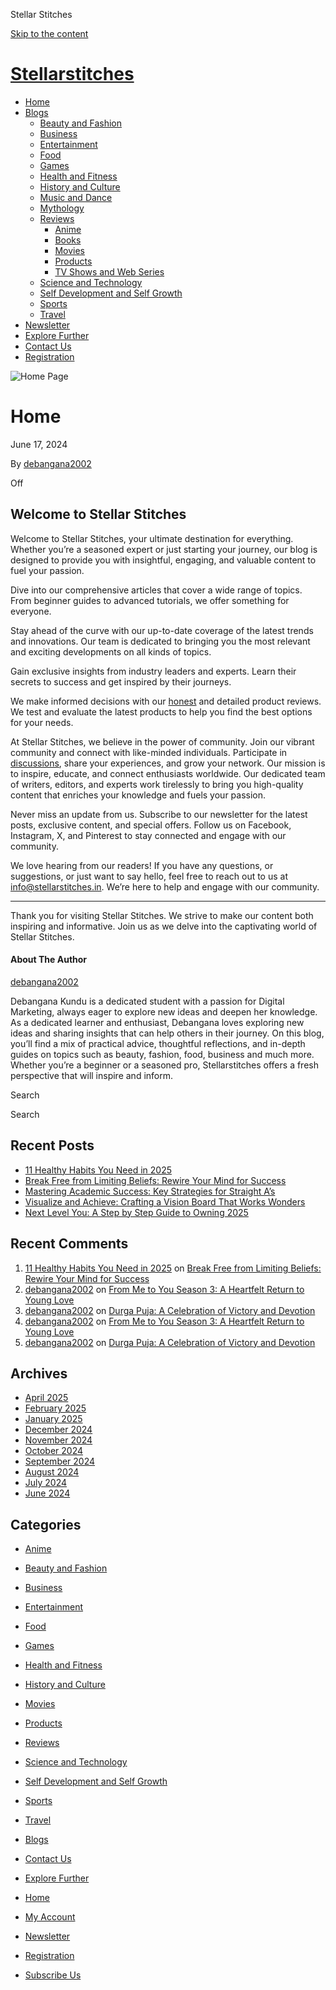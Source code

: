 Stellar Stitches


[Skip to the content](#site-content)

[Stellarstitches](https://stellarstitches.in/)
==============================================

* [Home](https://stellarstitches.in/ "Home")
* [Blogs](https://stellarstitches.in/blogs/ "Blogs")
  + [Beauty and Fashion](https://stellarstitches.in/category/beauty-and-fashion/ "Beauty and Fashion")
  + [Business](https://stellarstitches.in/category/business/ "Business")
  + [Entertainment](https://stellarstitches.in/category/entertainment/ "Entertainment")
  + [Food](https://stellarstitches.in/category/food/ "Food")
  + [Games](https://stellarstitches.in/category/games/ "Games")
  + [Health and Fitness](https://stellarstitches.in/category/health-and-fitness/ "Health and Fitness")
  + [History and Culture](https://stellarstitches.in/category/history-and-culture/ "History and Culture")
  + [Music and Dance](https://stellarstitches.in/category/music-and-dance/ "Music and Dance")
  + [Mythology](https://stellarstitches.in/category/mythology/ "Mythology")
  + [Reviews](https://stellarstitches.in/category/reviews/ "Reviews")
    - [Anime](https://stellarstitches.in/category/anime/ "Anime")
    - [Books](https://stellarstitches.in/category/books/ "Books")
    - [Movies](https://stellarstitches.in/category/movies/ "Movies")
    - [Products](https://stellarstitches.in/category/products/ "Products")
    - [TV Shows and Web Series](https://stellarstitches.in/category/tv-shows-and-web-series/ "TV Shows and Web Series")
  + [Science and Technology](https://stellarstitches.in/category/science-and-technology/ "Science and Technology")
  + [Self Development and Self Growth](https://stellarstitches.in/category/self-development-and-self-growth/ "Self Development and Self Growth")
  + [Sports](https://stellarstitches.in/category/sports/ "Sports")
  + [Travel](https://stellarstitches.in/category/travel/ "Travel")
* [Newsletter](https://stellarstitches.in/news-articles/ "Newsletter")
* [Explore Further](https://stellarstitches.in/explore-further/ "Explore Further")
* [Contact Us](https://stellarstitches.in/contact-us/ "Contact Us")
* [Registration](https://stellarstitches.in/registration/ "Registration")

![Home Page](https://stellarstitches.in/wp-content/uploads/2024/07/elise-bouet-D5g0I99giDA-unsplash-scaled.jpg)

Home
====

June 17, 2024 


By
[debangana2002](https://stellarstitches.in/author/debangana2002/) 


Off

Welcome to Stellar Stitches
---------------------------

Welcome to Stellar Stitches, your ultimate destination for everything. Whether you’re a seasoned expert or just starting your journey, our blog is designed to provide you with insightful, engaging, and valuable content to fuel your passion.

Dive into our comprehensive articles that cover a wide range of topics. From beginner guides to advanced tutorials, we offer something for everyone.

Stay ahead of the curve with our up-to-date coverage of the latest trends and innovations. Our team is dedicated to bringing you the most relevant and exciting developments on all kinds of topics.

Gain exclusive insights from industry leaders and experts. Learn their secrets to success and get inspired by their journeys.

We make informed decisions with our [honest](https://stellarstitches.in/contact-us/) and detailed product reviews. We test and evaluate the latest products to help you find the best options for your needs.

At Stellar Stitches, we believe in the power of community. Join our vibrant community and connect with like-minded individuals. Participate in [discussions](https://iamafoodblog.com/), share your experiences, and grow your network. Our mission is to inspire, educate, and connect enthusiasts worldwide. Our dedicated team of writers, editors, and experts work tirelessly to bring you high-quality content that enriches your knowledge and fuels your passion.

Never miss an update from us. Subscribe to our newsletter for the latest posts, exclusive content, and special offers. Follow us on Facebook, Instagram, X, and Pinterest to stay connected and engage with our community.

We love hearing from our readers! If you have any questions, or suggestions, or just want to say hello, feel free to reach out to us at info@stellarstitches.in. We’re here to help and engage with our community.

---

Thank you for visiting Stellar Stitches. We strive to make our content both inspiring and informative. Join us as we delve into the captivating world of Stellar Stitches.

#### About The Author

[debangana2002](https://stellarstitches.in/author/debangana2002/ "Posts by debangana2002")

Debangana Kundu is a dedicated student with a passion for Digital Marketing, always eager to explore new ideas and deepen her knowledge. As a dedicated learner and enthusiast, Debangana loves exploring new ideas and sharing insights that can help others in their journey. On this blog, you’ll find a mix of practical advice, thoughtful reflections, and in-depth guides on topics such as beauty, fashion, food, business and much more. Whether you’re a beginner or a seasoned pro, Stellarstitches offers a fresh perspective that will inspire and inform.

Search

Search

Recent Posts
------------

* [11 Healthy Habits You Need in 2025](https://stellarstitches.in/11-healthy-habits-you-need-in-2025/)
* [Break Free from Limiting Beliefs: Rewire Your Mind for Success](https://stellarstitches.in/break-free-from-limiting-beliefs-rewire-your-mind-for-success/)
* [Mastering Academic Success: Key Strategies for Straight A’s](https://stellarstitches.in/mastering-academic-success-key-strategies-for-straight-as/)
* [Visualize and Achieve: Crafting a Vision Board That Works Wonders](https://stellarstitches.in/crafting-a-vision-board-that-works/)
* [Next Level You: A Step by Step Guide to Owning 2025](https://stellarstitches.in/next-level-you-a-step-by-step-guide-to-owning-2025/)

Recent Comments
---------------

1. [11 Healthy Habits You Need in 2025](https://stellarstitches.in/11-healthy-habits-you-need-in-2025/) on [Break Free from Limiting Beliefs: Rewire Your Mind for Success](https://stellarstitches.in/break-free-from-limiting-beliefs-rewire-your-mind-for-success/#comment-121)
2. [debangana2002](https://stellarstitches.in) on [From Me to You Season 3: A Heartfelt Return to Young Love](https://stellarstitches.in/from-me-to-you-season-3-review/#comment-120)
3. [debangana2002](https://stellarstitches.in) on [Durga Puja: A Celebration of Victory and Devotion](https://stellarstitches.in/durga-puja-a-celebration-of-victory-and-devotion/#comment-119)
4. [debangana2002](https://stellarstitches.in) on [From Me to You Season 3: A Heartfelt Return to Young Love](https://stellarstitches.in/from-me-to-you-season-3-review/#comment-118)
5. [debangana2002](https://stellarstitches.in) on [Durga Puja: A Celebration of Victory and Devotion](https://stellarstitches.in/durga-puja-a-celebration-of-victory-and-devotion/#comment-117)

Archives
--------

* [April 2025](https://stellarstitches.in/2025/04/)
* [February 2025](https://stellarstitches.in/2025/02/)
* [January 2025](https://stellarstitches.in/2025/01/)
* [December 2024](https://stellarstitches.in/2024/12/)
* [November 2024](https://stellarstitches.in/2024/11/)
* [October 2024](https://stellarstitches.in/2024/10/)
* [September 2024](https://stellarstitches.in/2024/09/)
* [August 2024](https://stellarstitches.in/2024/08/)
* [July 2024](https://stellarstitches.in/2024/07/)
* [June 2024](https://stellarstitches.in/2024/06/)

Categories
----------

* [Anime](https://stellarstitches.in/category/anime/)
* [Beauty and Fashion](https://stellarstitches.in/category/beauty-and-fashion/)
* [Business](https://stellarstitches.in/category/business/)
* [Entertainment](https://stellarstitches.in/category/entertainment/)
* [Food](https://stellarstitches.in/category/food/)
* [Games](https://stellarstitches.in/category/games/)
* [Health and Fitness](https://stellarstitches.in/category/health-and-fitness/)
* [History and Culture](https://stellarstitches.in/category/history-and-culture/)
* [Movies](https://stellarstitches.in/category/movies/)
* [Products](https://stellarstitches.in/category/products/)
* [Reviews](https://stellarstitches.in/category/reviews/)
* [Science and Technology](https://stellarstitches.in/category/science-and-technology/)
* [Self Development and Self Growth](https://stellarstitches.in/category/self-development-and-self-growth/)
* [Sports](https://stellarstitches.in/category/sports/)
* [Travel](https://stellarstitches.in/category/travel/)



* [Blogs](https://stellarstitches.in/blogs/)
* [Contact Us](https://stellarstitches.in/contact-us/)
* [Explore Further](https://stellarstitches.in/explore-further/)
* [Home](https://stellarstitches.in/)
* [My Account](https://stellarstitches.in/my-account/)
* [Newsletter](https://stellarstitches.in/news-articles/)
* [Registration](https://stellarstitches.in/registration/)
* [Subscribe Us](https://stellarstitches.in/subscribe-us/)